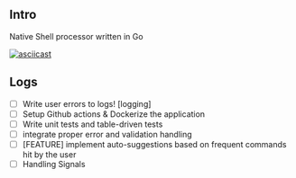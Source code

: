 ## Intro

Native Shell processor written in Go

[![asciicast](https://asciinema.org/a/V4tqMsnHN7qznKuN6iRUzve3a.svg)](https://asciinema.org/a/V4tqMsnHN7qznKuN6iRUzve3a)

## Logs

- [ ] Write user errors to logs! [logging]
- [ ] Setup Github actions & Dockerize the application
- [ ] Write unit tests and table-driven tests
- [ ] integrate proper error and validation handling
- [ ] [FEATURE] implement auto-suggestions based on frequent commands hit by the user
- [ ] Handling Signals
